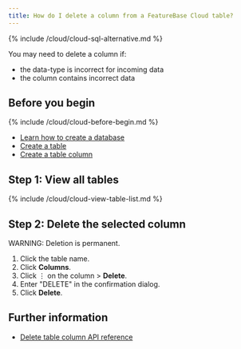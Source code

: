 ```yaml
---
title: How do I delete a column from a FeatureBase Cloud table?
---
```

{% include /cloud/cloud-sql-alternative.md %}

You may need to delete a column if:
* the data-type is incorrect for incoming data
* the column contains incorrect data

## Before you begin

{% include /cloud/cloud-before-begin.md %}
* [Learn how to create a database](/cloud/cloud-databases/cloud-db-create)
* [Create a table](/cloud/cloud-tables/cloud-table-create)
* [Create a table column](/cloud/cloud-tables/cloud-table-add-column)

## Step 1: View all tables

{% include /cloud/cloud-view-table-list.md %}

## Step 2: Delete the selected column

WARNING: Deletion is permanent.

1. Click the table name.
2. Click **Columns**.
3. Click &#8942; on the column > **Delete**.
5. Enter "DELETE" in the confirmation dialog.
6. Click **Delete**.

## Further information

* [Delete table column API reference](https://api-docs-featurebase-cloud.redoc.ly/v2#operation/deletetableColumn)
